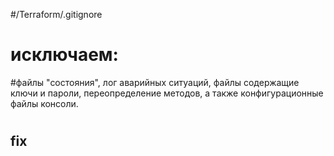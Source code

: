#/Terraform/.gitignore
# исключаем: 
#файлы "состояния", лог аварийных ситуаций, файлы содержащие ключи и пароли, переопределение методов, а также конфигурационные файлы консоли.

#
fix
----


